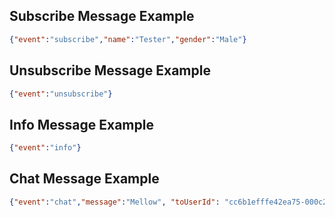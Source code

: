 ## Subscribe Message Example

```json
{"event":"subscribe","name":"Tester","gender":"Male"}
```

## Unsubscribe Message Example

```json
{"event":"unsubscribe"}
```

## Info Message Example

```json
{"event":"info"}
```

## Chat Message Example

```json
{"event":"chat","message":"Mellow", "toUserId": "cc6b1efffe42ea75-000c2995-00000002-ca41e708c6b8adc9-a63e3394"}
```
